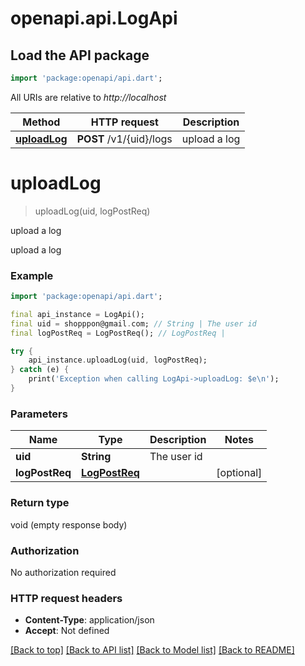 # openapi.api.LogApi

## Load the API package
```dart
import 'package:openapi/api.dart';
```

All URIs are relative to *http://localhost*

Method | HTTP request | Description
------------- | ------------- | -------------
[**uploadLog**](LogApi.md#uploadlog) | **POST** /v1/{uid}/logs | upload a log


# **uploadLog**
> uploadLog(uid, logPostReq)

upload a log

upload a log

### Example
```dart
import 'package:openapi/api.dart';

final api_instance = LogApi();
final uid = shopppon@gmail.com; // String | The user id
final logPostReq = LogPostReq(); // LogPostReq | 

try {
    api_instance.uploadLog(uid, logPostReq);
} catch (e) {
    print('Exception when calling LogApi->uploadLog: $e\n');
}
```

### Parameters

Name | Type | Description  | Notes
------------- | ------------- | ------------- | -------------
 **uid** | **String**| The user id | 
 **logPostReq** | [**LogPostReq**](LogPostReq.md)|  | [optional] 

### Return type

void (empty response body)

### Authorization

No authorization required

### HTTP request headers

 - **Content-Type**: application/json
 - **Accept**: Not defined

[[Back to top]](#) [[Back to API list]](../README.md#documentation-for-api-endpoints) [[Back to Model list]](../README.md#documentation-for-models) [[Back to README]](../README.md)

